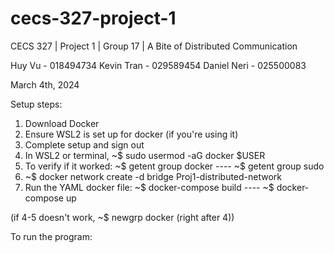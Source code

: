 # cecs-327-project-1
CECS 327 | Project 1 | Group 17 | A Bite of Distributed Communication

Huy Vu - 018494734
Kevin Tran - 029589454
Daniel Neri - 025500083

March 4th, 2024

Setup steps:
1. Download Docker
2. Ensure WSL2 is set up for docker (if you're using it)
3. Complete setup and sign out
4. In WSL2 or terminal, ~$ sudo usermod -aG docker $USER
5. To verify if it worked: ~$ getent group docker ---- ~$ getent group sudo
6. ~$ docker network create -d bridge Proj1-distributed-network
7. Run the YAML docker file: ~$ docker-compose build ---- ~$ docker-compose up

(if 4-5 doesn't work, ~$ newgrp docker (right after 4))


To run the program:


